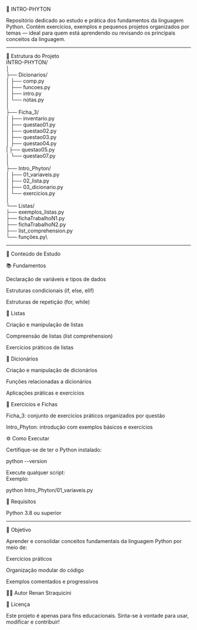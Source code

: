 🐍 INTRO-PHYTON

Repositório dedicado ao estudo e prática dos fundamentos da linguagem Python.
Contém exercícios, exemplos e pequenos projetos organizados por temas — ideal para quem está aprendendo ou revisando os principais conceitos da linguagem.

---

📁 Estrutura do Projeto\
INTRO-PHYTON/\
│\
├── Dicionarios/\
│   ├── comp.py\
│   ├── funcoes.py\
│   ├── intro.py\
│   └── notas.py\
│\
├── Ficha_3/\
│   ├── inventario.py\
│   ├── questao01.py\
│   ├── questao02.py\
│   ├── questao03.py\
│   ├── questao04.py\
|   ├── questao05.py\
│   └── questao07.py\
│\
├── Intro_Phyton/\
│   ├── 01_variaveis.py\
│   ├── 02_lista.py\
│   ├── 03_dicionario.py\
│   └── exercicios.py\
│\
└── Listas/\
    ├── exemplos_listas.py\
    ├── fichaTrabalhoN1.py\
    ├── fichaTrabalhoN2.py\
    ├── list_comprehension.py\
    └── funções.py\

---

🧠 Conteúdo de Estudo

📚 Fundamentos

Declaração de variáveis e tipos de dados

Estruturas condicionais (if, else, elif)

Estruturas de repetição (for, while)

🧾 Listas

Criação e manipulação de listas

Compreensão de listas (list comprehension)

Exercícios práticos de listas

📖 Dicionários

Criação e manipulação de dicionários

Funções relacionadas a dicionários

Aplicações práticas e exercícios

🧩 Exercícios e Fichas

Ficha_3: conjunto de exercícios práticos organizados por questão

Intro_Phyton: introdução com exemplos básicos e exercícios

⚙️ Como Executar

Certifique-se de ter o Python instalado:

python --version


Execute qualquer script:\
Exemplo:

python Intro_Phyton/01_variaveis.py

🧰 Requisitos

Python 3.8 ou superior

---

🚀 Objetivo

Aprender e consolidar conceitos fundamentais da linguagem Python por meio de:

Exercícios práticos

Organização modular do código

Exemplos comentados e progressivos

👨‍💻 Autor
Renan Straquicini

📄 Licença

Este projeto é apenas para fins educacionais.
Sinta-se à vontade para usar, modificar e contribuir!

